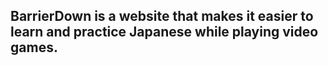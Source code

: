 
## BarrierDown is a website that makes it easier to learn and practice Japanese while playing video games.
